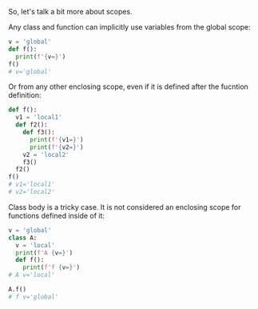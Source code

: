 So, let's talk a bit more about scopes.

Any class and function can implicitly use variables from the global scope:

```python
v = 'global'
def f():
  print(f'{v=}')
f()
# v='global'
```

Or from any other enclosing scope, even if it is defined after the fucntion definition:

```python
def f():
  v1 = 'local1'
  def f2():
    def f3():
      print(f'{v1=}')
      print(f'{v2=}')
    v2 = 'local2'
    f3()
  f2()
f()
# v1='local1'
# v2='local2'
```

Class body is a tricky case. It is not considered an enclosing scope for functions defined inside of it:

```python
v = 'global'
class A:
  v = 'local'
  print(f'A {v=}')
  def f():
    print(f'f {v=}')
# A v='local'

A.f()
# f v='global'
```
